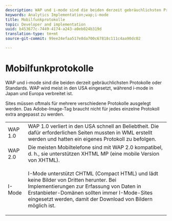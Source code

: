 ```yaml
---
description: WAP und i-mode sind die beiden derzeit gebräuchlichsten Protokolle oder Standards. WAP wird meist in den USA eingesetzt, während i-mode in Japan und Europa verbreitet ist.
keywords: Analytics Implementation;wap;i-mode
title: Mobilfunkprotokolle
topic: Developer and implementation
uuid: b453677c-7449-4174-a243-a0eb024b319d
translation-type: tm+mt
source-git-commit: 99ee24efaa517e8da700c67818c111c4aa90dc02

---
```



# Mobilfunkprotokolle

WAP und i-mode sind die beiden derzeit gebräuchlichsten Protokolle oder Standards. WAP wird meist in den USA eingesetzt, während i-mode in Japan und Europa verbreitet ist.

Sites müssen oftmals für mehrere verschiedene Protokolle ausgelegt werden. Das Adobe-Image-Tag braucht nicht für jedes einzelne Protokoll extra angepasst zu werden.

<table id="table_EBE71664615F48E28B05C767ABDA062B"> 
 <tbody> 
  <tr> 
   <td colname="col1"> WAP 1.0 </td> 
   <td colname="col2"> WAP 1.0 verliert in den USA schnell an Beliebtheit. Die dafür erforderlichen Seiten mussten in WML erstellt werden und hatten ein eigenes Protokoll zu befolgen. </td> 
  </tr> 
  <tr> 
   <td colname="col1"> WAP 2.0 </td> 
   <td colname="col2"> Die meisten Mobiltelefone sind mit WAP 2.0 kompatibel, d. h., sie unterstützen XHTML MP (eine mobile Version von XHTML). </td> 
  </tr> 
  <tr> 
   <td colname="col1"> I-Mode </td> 
   <td colname="col2"> <p> I-Mode unterstützt CHTML (Compact HTML) und lädt keine Bilder von Dritten herunter. Bei Implementierungen zur Erfassung von Daten in Erstanbieter-Domänen sollten immer I-Mode-Sites eingesetzt werden, damit der Download von Bildern möglich ist. </p> </td> 
  </tr> 
 </tbody> 
</table>

